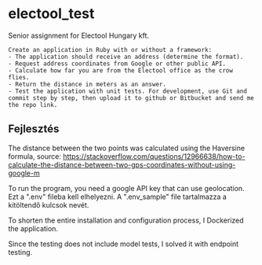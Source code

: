 # electool_test
Senior assignment for Electool Hungary kft.

```
Create an application in Ruby with or without a framework:
- The application should receive an address (determine the format).
- Request address coordinates from Google or other public API.
- Calculate how far you are from the Electool office as the crow flies.
- Return the distance in meters as an answer.
- Test the application with unit tests. For development, use Git and commit step by step, then upload it to github or Bitbucket and send me the repo link.
```

## Fejlesztés

The distance between the two points was calculated using the Haversine formula, source:
https://stackoverflow.com/questions/12966638/how-to-calculate-the-distance-between-two-gps-coordinates-without-using-google-m

To run the program, you need a google API key that can use geolocation.
Ezt a ".env" fileba kell elhelyezni. A ".env_sample" file tartalmazza a kitöltendő kulcsok nevét.

To shorten the entire installation and configuration process, I Dockerized the application.

Since the testing does not include model tests, I solved it with endpoint testing.
